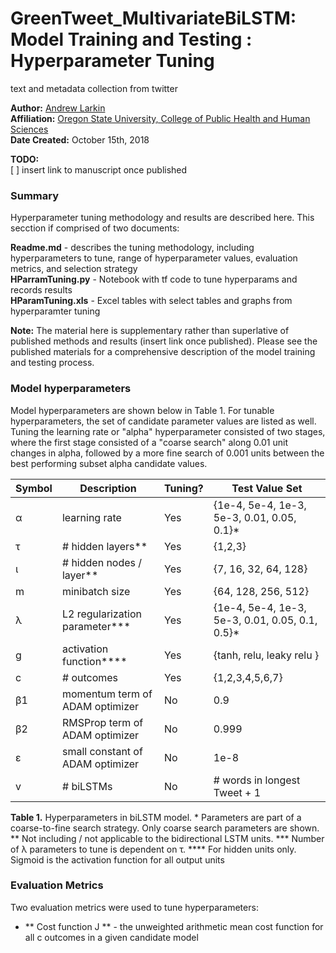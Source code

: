 # GreenTweet_MultivariateBiLSTM: Model Training and Testing : Hyperparameter Tuning
text and metadata collection from twitter

**Author:** [Andrew Larkin](http://www.linkedin.com/in/andrew-larkin-525ba3b5/) <br>
**Affiliation:** [Oregon State University, College of Public Health and Human Sciences](http://health.oregonstate.edu/) <br>
**Date Created:** October 15th, 2018 <br>

**TODO:**<br>
[ ] insert link to manuscript once published

### Summary ###
Hyperparameter tuning methodology and results are described here.  This secction if comprised of two documents:

**Readme.md** - describes the tuning methodology, including hyperparameters to tune, range of hyperparameter values, evaluation metrics, and selection strategy <br>
**HParramTuning.py** - Notebook with tf code to tune hyperparams and records results <br>
**HParamTuning.xls** - Excel tables with select tables and graphs from hyperparamter tuning


**Note:** The material here is supplementary rather than superlative of published methods and results (insert link once published).  Please see the published materials for a comprehensive description of the model training and testing process.

### Model hyperparameters ###
Model hyperparameters are shown below in Table 1.  For tunable hyperparameters, the set of candidate parameter values are listed as well.  Tuning the learning rate or "alpha" hyperparameter consisted of two stages, where the first stage consisted of a "coarse search" along 0.01 unit changes in alpha, followed by a more fine search of 0.001 units between the best performing subset alpha candidate values.


Symbol | Description | Tuning? | Test Value Set | 
------------ | ------------- | ------------- | ------------- 
α | learning rate | Yes | {1e-4, 5e-4, 1e-3, 5e-3, 0.01, 0.05, 0.1}* |
τ |  # hidden layers** | Yes | {1,2,3} |
ι | # hidden nodes / layer** | Yes | {7, 16, 32, 64, 128} | 
m | minibatch size | Yes | {64, 128, 256, 512} | 
λ | L2 regularization parameter*** | Yes | {1e-4, 5e-4, 1e-3, 5e-3, 0.01, 0.05, 0.1, 0.5}* |
g | activation function**** | Yes | {tanh, relu, leaky relu } |
c | # outcomes | Yes | {1,2,3,4,5,6,7} |
β1 | momentum term of ADAM optimizer | No | 0.9 |
β2 | RMSProp term of ADAM optimizer | No | 0.999 |
ε | small constant of ADAM optimizer | No |1e-8 |
v | # biLSTMs | No | # words in longest Tweet + 1 |


**Table 1.** Hyperparameters in biLSTM model. * Parameters are part of a coarse-to-fine search strategy.  Only coarse search parameters are shown. ** Not including / not applicable to the bidirectional LSTM units.  *** Number of λ parameters to tune is dependent on τ. **** For hidden units only. Sigmoid is the activation function for all output units 

### Evaluation Metrics ###
Two evaluation metrics were used to tune hyperparameters:
- ** Cost function J ** - the unweighted arithmetic mean cost function for all c outcomes in a given candidate model
